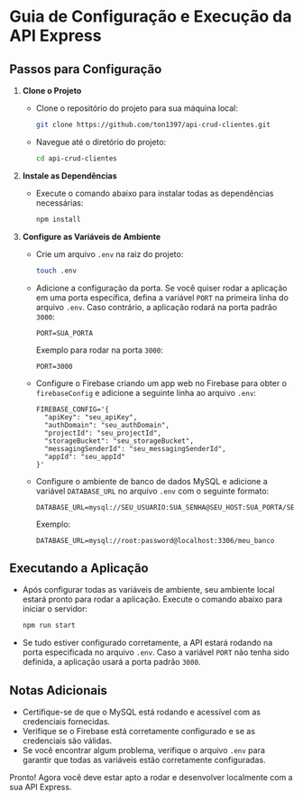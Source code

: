 # Guia de Configuração e Execução da API Express

## Passos para Configuração

1. **Clone o Projeto**
   - Clone o repositório do projeto para sua máquina local:
     ```bash
     git clone https://github.com/ton1397/api-crud-clientes.git
     ```
   - Navegue até o diretório do projeto:
     ```bash
     cd api-crud-clientes
     ```

2. **Instale as Dependências**
   - Execute o comando abaixo para instalar todas as dependências necessárias:
     ```bash
     npm install
     ```

3. **Configure as Variáveis de Ambiente**
   - Crie um arquivo `.env` na raiz do projeto:
     ```bash
     touch .env
     ```
   - Adicione a configuração da porta. Se você quiser rodar a aplicação em uma porta específica, defina a variável `PORT` na primeira linha do arquivo `.env`. Caso contrário, a aplicação rodará na porta padrão `3000`:
     ```env
     PORT=SUA_PORTA
     ```
     Exemplo para rodar na porta `3000`:
     ```env
     PORT=3000
     ```

   - Configure o Firebase criando um app web no Firebase para obter o `firebaseConfig` e adicione a seguinte linha ao arquivo `.env`:
     ```env
     FIREBASE_CONFIG='{
       "apiKey": "seu_apiKey",
       "authDomain": "seu_authDomain",
       "projectId": "seu_projectId",
       "storageBucket": "seu_storageBucket",
       "messagingSenderId": "seu_messagingSenderId",
       "appId": "seu_appId"
     }'
     ```

   - Configure o ambiente de banco de dados MySQL e adicione a variável `DATABASE_URL` no arquivo `.env` com o seguinte formato:
     ```env
     DATABASE_URL=mysql://SEU_USUARIO:SUA_SENHA@SEU_HOST:SUA_PORTA/SEU_BANCO_DE_DADOS
     ```

     Exemplo:
     ```env
     DATABASE_URL=mysql://root:password@localhost:3306/meu_banco
     ```

## Executando a Aplicação

- Após configurar todas as variáveis de ambiente, seu ambiente local estará pronto para rodar a aplicação. Execute o comando abaixo para iniciar o servidor:
  ```bash
  npm run start
  ```

- Se tudo estiver configurado corretamente, a API estará rodando na porta especificada no arquivo `.env`. Caso a variável `PORT` não tenha sido definida, a aplicação usará a porta padrão `3000`.

## Notas Adicionais

- Certifique-se de que o MySQL está rodando e acessível com as credenciais fornecidas.
- Verifique se o Firebase está corretamente configurado e se as credenciais são válidas.
- Se você encontrar algum problema, verifique o arquivo `.env` para garantir que todas as variáveis estão corretamente configuradas.

Pronto! Agora você deve estar apto a rodar e desenvolver localmente com a sua API Express.

